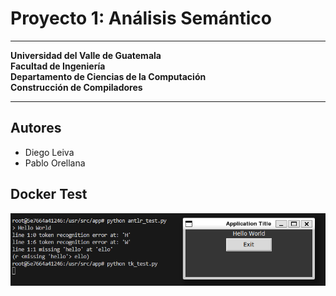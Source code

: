 # Proyecto 1: Análisis Semántico
---

**Universidad del Valle de Guatemala**\
**Facultad de Ingeniería**\
**Departamento de Ciencias de la Computación**\
**Construcción de Compiladores**

---

## Autores
- Diego Leiva
- Pablo Orellana

## Docker Test
![alt text](image.png)
